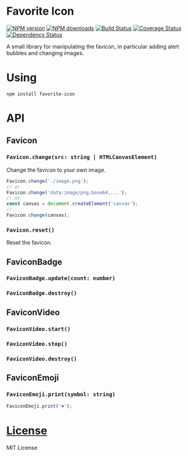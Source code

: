 Favorite Icon
=============

[![NPM version](https://img.shields.io/npm/v/favorite-icon.svg?style=flat)](https://www.npmjs.com/package/favorite-icon)
[![NPM downloads](https://img.shields.io/npm/dm/favorite-icon.svg?style=flat)](https://www.npmjs.com/package/favorite-icon)
[![Build Status](https://img.shields.io/travis/hcodes/favorite-icon.svg?style=flat)](https://travis-ci.org/hcodes/favorite-icon)
[![Coverage Status](https://img.shields.io/coveralls/hcodes/favorite-icon.svg?style=flat)](https://coveralls.io/r/hcodes/favorite-icon)
[![Dependency Status](https://img.shields.io/david/hcodes/favorite-icon.svg?style=flat)](https://david-dm.org/hcodes/favorite-icon)

A small library for manipulating the favicon, in particular adding alert bubbles and changing images.

# Using
`npm install favorite-icon`


# API

## Favicon

### `Favicon.change(src: string | HTMLCanvasElement)`
Change the favicon to your own image.

```js
Favicon.change('./image.png');
// or
Favicon.change('data:image/png;base64,...');
// or
const canvas = document.createElement('canvas');
//...
Favicon.change(canvas);
```

### `Favicon.reset()`
Reset the favicon.

## FaviconBadge

### `FaviconBadge.update(count: number)`

### `FaviconBadge.destroy()`

## FaviconVideo

### `FaviconVideo.start()`

### `FaviconVideo.stop()`

### `FaviconVideo.destroy()`

## FaviconEmoji

### `FaviconEmoji.print(symbol: string)`
```js
FaviconEmoji.print('❤️');
```

# [License](./LICENSE)
MIT License
